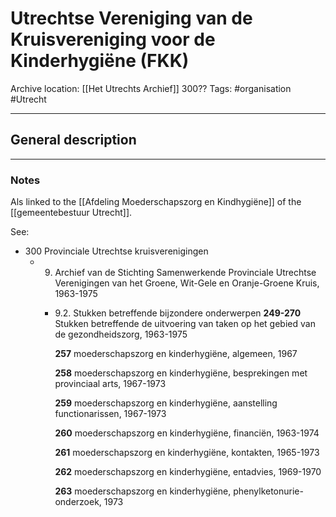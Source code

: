# Utrechtse Vereniging van de Kruisvereniging voor de Kinderhygiëne (FKK)
Archive location: [[Het Utrechts Archief]] 300?? 
Tags: #organisation #Utrecht 

---
## General description

---
### Notes

Als linked to the [[Afdeling Moederschapszorg en Kindhygiëne]] of the [[gemeentebestuur Utrecht]].


See:
- 300 Provinciale Utrechtse kruisverenigingen
	- 9. Archief van de Stichting Samenwerkende Provinciale Utrechtse Verenigingen van het Groene, Wit-Gele en Oranje-Groene Kruis, 1963-1975
		- 9.2. Stukken betreffende bijzondere onderwerpen
			**249-270** Stukken betreffende de uitvoering van taken op het gebied van de gezondheidszorg, 1963-1975

			**257** moederschapszorg en kinderhygiëne, algemeen, 1967

			**258** moederschapszorg en kinderhygiëne, besprekingen met provinciaal arts, 1967-1973

			**259** moederschapszorg en kinderhygiëne, aanstelling functionarissen, 1967-1973

			**260** moederschapszorg en kinderhygiëne, financiën, 1963-1974

			**261** moederschapszorg en kinderhygiëne, kontakten, 1965-1973

			**262** moederschapszorg en kinderhygiëne, entadvies, 1969-1970

			**263** moederschapszorg en kinderhygiëne, phenylketonurie-onderzoek, 1973